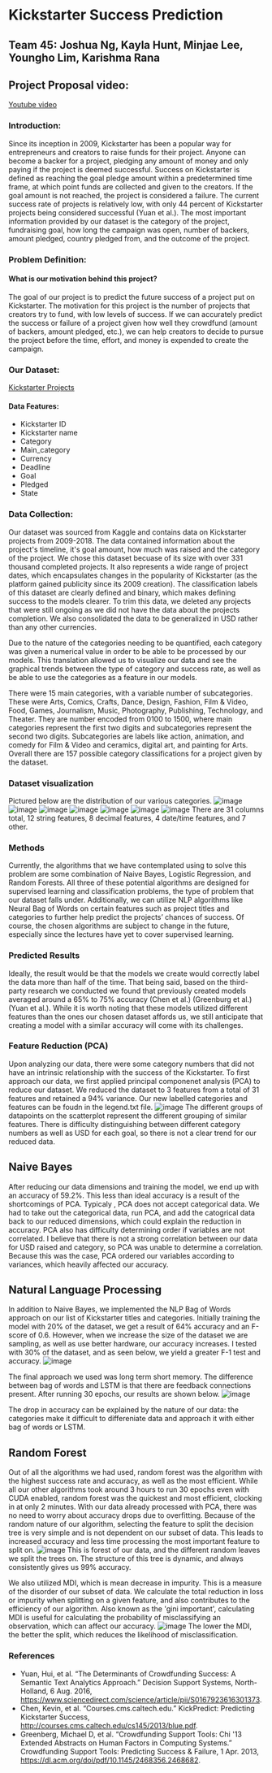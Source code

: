 # Kickstarter Success Prediction
## Team 45: Joshua Ng, Kayla Hunt, Minjae Lee, Youngho Lim, Karishma Rana

## Project Proposal video:
[Youtube video](https://youtu.be/4cCjK_wPxOY)

### Introduction:
Since its inception in 2009, Kickstarter has been a popular way for entrepreneurs and creators to raise funds for their project. Anyone can become a backer for a project, pledging any amount of money and only paying if the project is deemed successful. Success on Kickstarter is defined as reaching the goal pledge amount within a predetermined time frame, at which point funds are collected and given to the creators. If the goal amount is not reached, the project is considered a failure. The current success rate of projects is relatively low, with only 44 percent of Kickstarter projects being considered successful (Yuan et al.). The most important information provided by our dataset is the category of the project, fundraising goal, how long the campaign was open, number of backers, amount pledged, country pledged from, and the outcome of the project.

### Problem Definition:
#### What is our motivation behind this project?
The goal of our project is to predict the future success of a project put on Kickstarter. The motivation for this project is the number of projects that creators try to fund, with low levels of success. If we can accurately predict the success or failure of a project given how well they crowdfund (amount of backers, amount pledged, etc.), we can help creators to decide to pursue the project before the time, effort, and money is expended to create the campaign.

### Our Dataset:
[Kickstarter Projects](https://www.kaggle.com/kemical/kickstarter-projects?select=ks-projects-201801.csv)
#### Data Features:
- Kickstarter ID
- Kickstarter name
- Category
- Main_category
- Currency
- Deadline
- Goal
- Pledged
- State

### Data Collection:
Our dataset was sourced from Kaggle and contains data on Kickstarter projects from 2009-2018. The data contained information about the project's timeline, it's goal amount, how much was raised and the category of the project. We chose this dataset becuase of its size with over 331 thousand completed projects. It also represents a wide range of project dates, which encapsulates changes in the popularity of Kickstarter (as the platform gained publicity since its 2009 creation). The classification labels of this dataset are clearly defined and binary, which makes defining success to the models clearer. 
To trim this data, we deleted any projects that were still ongoing as we did not have the data about the projects completion. We also consolidated the data to be generalized in USD rather than any other currencies. 

Due to the nature of the categories needing to be quantified, each category was given a numerical value in order to be able to be processed by our models. This translation allowed us to visualize our data and see the graphical trends between the type of category and success rate, as well as be able to use the categories as a feature in our models. 

There were 15 main categories, with a variable number of subcategories. These were Arts, Comics, Crafts, Dance, Design, Fashion, Film & Video, Food, Games, Journalism, Music, Photography, Publishing, Technology, and Theater. They are number encoded from  0100 to 1500, where main categories represent the first two digits and subcategories represent the second two digits. Subcategories are labels like action, animation, and comedy for Film & Video and ceramics, digital art, and painting for Arts. Overall there are 157 possible category classifications for a project given by the dataset. 

### Dataset visualization
Pictured below are the distribution of our various categories. 
![image](CategoryVsRatio.png)
![image](CategoryVsNumProjects.png)
![image](figure3.png)
![image](figure4.png)
![image](figure5.png)
![image](figure6.png)
![image](figure7.png)
There are 31 columns total, 12 string features, 8 decimal features, 4 date/time features, and 7 other.


### Methods 
Currently, the algorithms that we have contemplated using to solve this problem are some combination of Naive Bayes, Logistic Regression, and Random Forests. All three of these potential algorithms are designed for supervised learning and classification problems, the type of problem that our dataset falls under. Additionally, we can utilize NLP algorithms like Neural Bag of Words on certain features such as project titles and categories to further help predict the projects’ chances of success.  Of course, the chosen algorithms are subject to change in the future, especially since the lectures have yet to cover supervised learning.

### Predicted Results
Ideally, the result would be that the models we create would correctly label the data more than half of the time. That being said, based on the third-party research we conducted we found that previously created models averaged around a 65% to 75% accuracy (Chen et al.) (Greenburg et al.) (Yuan et al.). While it is worth noting that these models utilized different features than the ones our chosen dataset affords us, we still anticipate that creating a model with a similar accuracy will come with its challenges.


### Feature Reduction (PCA)
Upon analyzing our data, there were some category numbers that did not have an intrinsic relationship with the success of the Kickstarter. To first approach our data, we first applied principal componenet analysis (PCA) to reduce our dataset. We reduced the dataset to 3 features from a total of 31 features and retained a 94% variance. Our new labelled categories and features can be foudn in the legend.txt file. 
![image](dimension_reduce.png)
The different groups of datapoints on the scatterplot represent the different grouping of similar features. There is difficulty distinguishing between different category numbers as well as USD for each goal, so there is not a clear trend for our reduced data. 


## Naive Bayes
After reducing our data dimensions and training the model, we end up with an accuracy of 59.2%. This less than ideal accuracy is a result of the shortcomings of PCA. Typicaly , PCA does not accept categorical data. We had to take out the categorical data, run PCA, and add the catogrical data back to our reduced dimensions, which could explain the reduction in accuracy. PCA also has difficulty determining order if variables are not correlated. I believe that there is not a strong correlation between our data for USD raised and category, so PCA was unable to determine a correlation. Because this was the case, PCA ordered our variables according to variances, which heavily affected our accuracy.

## Natural Language Processing
In addition to Naive Bayes, we implemented the NLP Bag of Words approach on our list of Kickstarter titles and categories. 
Initially training the model with 20% of the dataset, we get a result of 64% accuracy and an F-score of 0.6. However, when we increase the size of the dataset we are sampling, as well as use better hardware, our accuracy increases.
I tested with 30% of the dataset, and as seen below, we yield a greater F-1 test and accuracy.
![image](bow_accuracy.png)

The final approach we used was long term short memory. The difference between bag of words and LSTM is that there are feedback connections present. After running 30 epochs, our results are shown below. 
![image](lstm.png)

The drop in accuracy can be explained by the nature of our data: the categories make it difficult to differeniate data and approach it with either bag of words or LSTM.

## Random Forest
Out of all the algorithms we had used, random forest was the algorithm with the highest success rate and accuracy, as well as the most efficient. While all our other algorithms took around 3 hours to run 30 epochs even with CUDA enabled, random forest was the quickest and most efficient, clocking in at only 2 minutes. 
With our data already processed with PCA, there was no need to worry about accuracy drops due to overfitting. Because of the random nature of our algorithm, selecting the feature to split the decision tree is very simple and is not dependent on our subset of data. This leads to increased accuracy and less time processing the most important feature to split on. 
![image](rf_individualtree.png)
This is forest of our data, and the different random leaves we split the trees on. The structure of this tree is dynamic, and always consistently gives us 99% accuracy.

We also utilized MDI, which is mean decrease in impurity. This is a measure of the disorder of our subset of data. We calculate the total reduction in loss or impurity when splitting on a given feature, and also contributes to the efficiency of our algorithm. Also known as the 'gini important', calculating MDI is useful for calculating the probability of misclassifying an observation, which can affect our accuracy. 
![image](random_forest_mdi.png)
The lower the MDI, the better the split, which reduces the likelihood of misclassification.

### References
- Yuan, Hui, et al. “The Determinants of Crowdfunding Success: A Semantic Text Analytics Approach.” Decision Support Systems, North-Holland, 6 Aug. 2016, https://www.sciencedirect.com/science/article/pii/S0167923616301373. 
- Chen, Kevin, et al. “Courses.cms.caltech.edu.” KickPredict: Predicting Kickstarter Success, http://courses.cms.caltech.edu/cs145/2013/blue.pdf. 
- Greenberg, Michael D, et al. “Crowdfunding Support Tools: Chi '13 Extended Abstracts on Human Factors in Computing Systems.” Crowdfunding Support Tools: Predicting Success &amp; Failure, 1 Apr. 2013, https://dl.acm.org/doi/pdf/10.1145/2468356.2468682. 





